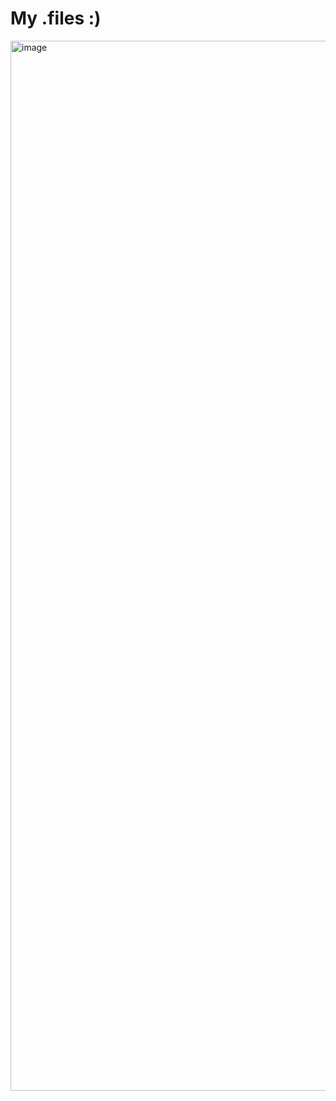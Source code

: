# My .files :)


<img width="1680" alt="image" src="https://user-images.githubusercontent.com/73443709/221827545-1980cef0-076c-4a13-ab4f-67a2f1dc9dd7.png">
